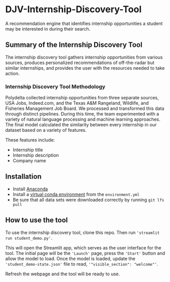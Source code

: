 # DJV-Internship-Discovery-Tool #
A recommendation engine that identifies internship opportunities a student may be interested in during their search.

## Summary of the Internship Discovery Tool ##
The internship discovery tool gathers internship opportunities from various sources, produces personalized recommendations of off-the-radar but similar internships, and provides the user with the resources needed to take action. 

### Internship Discovery Tool Methodology ###
Polydelta collected internship opportunities from three separate sources, USA Jobs, Indeed.com, and the Texas A&M Rangeland, Wildlife, and Fisheries Management Job Board. We processed and transformed this data through distinct pipelines. During this time, the team experimented with a variety of natural language processing and machine learning approaches. The final model calculated the similarity between every internship in our dataset based on a variety of features.

These features include:
- Internship title
- Internship description
- Company name

## Installation ##
- Install [Anaconda](https://docs.anaconda.com/anaconda/install/index.html)
- Install a [virtual conda environment](https://docs.conda.io/projects/conda/en/latest/user-guide/tasks/manage-environments.html) from the `environment.yml`
- Be sure that all data sets were downloaded correctly by running `git lfs pull`

## How to use the tool ##
To use the internship discovery tool, clone this repo. Then run `'streamlit run student_demo.py'`.

This will open the Streamlit app, which serves as the user interface for the tool. The initial page will be the `'Launch'` page, press the `'Start'` button and allow the model to load. Once the model is loaded, update the `'student_demo-state.json'` file to read, `'"visible_section": "welcome"'`. 

Refresh the webpage and the tool will be ready to use.
